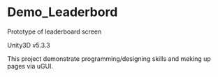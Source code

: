 # Demo_Leaderbord
Prototype of leaderboard screen

Unity3D v5.3.3

This project demonstrate programming/designing skills and meking up pages via uGUI.
